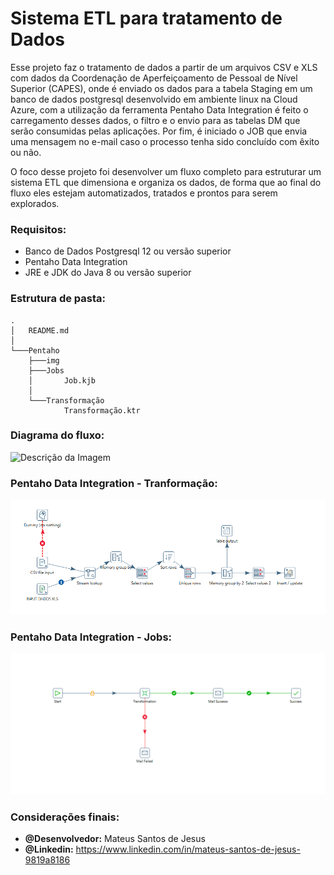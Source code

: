 # Sistema ETL para tratamento de Dados 
Esse projeto faz o tratamento de dados a partir de um arquivos CSV e XLS com dados da Coordenação de Aperfeiçoamento de Pessoal de Nível Superior (CAPES),
onde é enviado os dados para a tabela Staging em um banco de dados postgresql desenvolvido em ambiente linux na Cloud Azure,
com a utilização da ferramenta Pentaho Data Integration é feito o carregamento desses dados, o filtro e o envio para as tabelas DM que serão consumidas
pelas aplicações. Por fim, é iniciado o JOB que envia uma mensagem no e-mail caso o processo tenha sido concluído com êxito ou não.

O foco desse projeto foi desenvolver um fluxo completo para estruturar um sistema ETL que dimensiona e organiza os dados,
de forma que ao final do fluxo eles estejam automatizados, tratados e prontos para serem explorados.

### Requisitos:
- Banco de Dados Postgresql 12 ou versão superior
- Pentaho Data Integration
- JRE e JDK do Java 8 ou versão superior

### Estrutura de pasta:
```
.
│   README.md
│
└───Pentaho
    ├───img
    ├───Jobs
    │       Job.kjb
    │
    └───Transformação
            Transformação.ktr
```

### Diagrama do fluxo:
![Descrição da Imagem](img/)

### Pentaho Data Integration - Tranformação:
![Descrição da Imagem](img/Transformation.png)

### Pentaho Data Integration - Jobs:
![Descrição da Imagem](Pentaho\img\JOB.png)

### Considerações finais:
- **@Desenvolvedor:** Mateus Santos de Jesus
- **@Linkedin:** https://www.linkedin.com/in/mateus-santos-de-jesus-9819a8186